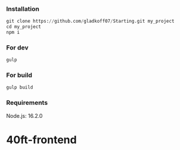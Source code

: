 ### Installation

```python
git clone https://github.com/gladkoff07/Starting.git my_project
cd my_project
npm i
```

### For dev

```bash
gulp
```

### For build

```bash
gulp build
```

### Requirements

Node.js: 16.2.0
# 40ft-frontend
